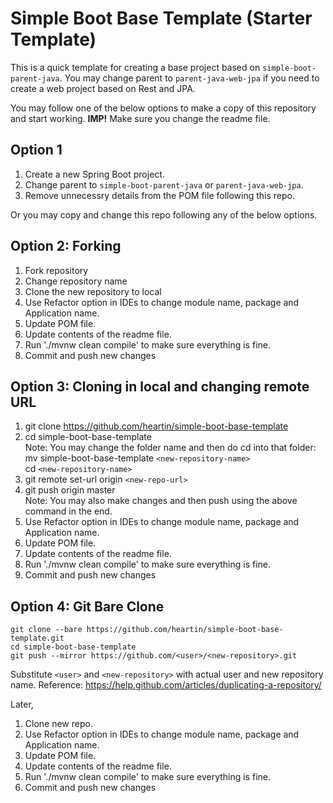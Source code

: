 # Simple Boot Base Template (Starter Template)

This is a quick template for creating a base project based on `simple-boot-parent-java`.
You may change parent to `parent-java-web-jpa` if you need to create a web project based on Rest and JPA.

You may follow one of the below options to make a copy of this repository and start working. **IMP!** Make sure you change the readme file.

## Option 1
1. Create a new Spring Boot project.
1. Change parent to `simple-boot-parent-java` or `parent-java-web-jpa`.
1. Remove unnecessry details from the POM file following this repo.

Or you may copy and change this repo following any of the below options.

## Option 2: Forking
1. Fork repository
1. Change repository name
1. Clone the new repository to local
1. Use Refactor option in IDEs to change module name, package and Application name.
1. Update POM file.
1. Update contents of the readme file.
1. Run './mvnw clean compile' to make sure everything is fine.
1. Commit and push new changes


## Option 3: Cloning in local and changing remote URL
1. git clone https://github.com/heartin/simple-boot-base-template
1. cd simple-boot-base-template <br>
Note: You may change the folder name and then do cd into that folder: <br>
mv simple-boot-base-template `<new-repository-name>` <br>
cd `<new-repository-name>` <br>
1. git remote set-url origin `<new-repo-url>` <br>
1. git push origin master <br>
Note: You may also make changes and then push using the above command in the end.
1. Use Refactor option in IDEs to change module name, package and Application name.
1. Update POM file.
1. Update contents of the readme file.
1. Run './mvnw clean compile' to make sure everything is fine.
1. Commit and push new changes


## Option 4: Git Bare Clone
```
git clone --bare https://github.com/heartin/simple-boot-base-template.git
cd simple-boot-base-template
git push --mirror https://github.com/<user>/<new-repository>.git
```
Substitute `<user>` and `<new-repository>` with actual user and new repository name.
Reference: https://help.github.com/articles/duplicating-a-repository/

Later,
1. Clone new repo.
1. Use Refactor option in IDEs to change module name, package and Application name.
1. Update POM file.
1. Update contents of the readme file.
1. Run './mvnw clean compile' to make sure everything is fine.
1. Commit and push new changes
